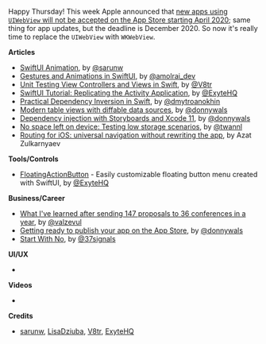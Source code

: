 Happy Thursday! This week Apple announced that [new apps using `UIWebView` will not be accepted on the App Store starting April 2020](https://developer.apple.com/news/?id=12232019b); same thing for app updates, but the deadline is December 2020. So now it's really time to replace the `UIWebView` with `WKWebView`.

**Articles**

* [SwiftUI Animation](https://sarunw.com/posts/swiftui-animation/), by [@sarunw](https://twitter.com/sarunw)
* [Gestures and Animations in SwiftUI](https://medium.com/flawless-app-stories/gestures-and-animations-in-swiftui-195625b822c9), by [@amolrai_dev](https://twitter.com/amolrai_dev)
* [Unit Testing View Controllers and Views in Swift](https://www.vadimbulavin.com/unit-testing-view-controller-uiviewcontroller-and-uiview-in-swift/), by [@V8tr](https://twitter.com/V8tr)
* [SwiftUI Tutorial: Replicating the Activity Application](https://exyte.com/blog/swiftui-tutorial-replicating-activity-application?utm_source=ios_goodies&utm_medium=referral&utm_campaign=website_blog), by [@ExyteHQ](https://twitter.com/ExyteHQ)
* [Practical Dependency Inversion in Swift](https://medium.com/flawless-app-stories/practical-dependency-inversion-in-swift-1c1142161a8), by [@dmytroanokhin](https://twitter.com/dmytroanokhin)
* [Modern table views with diffable data sources](https://www.donnywals.com/modern-table-views-with-diffable-data-sources/), by 
[@donnywals](https:/twitter.com/donnywals)
* [Dependency injection with Storyboards and Xcode 11](https://www.donnywals.com/dependency-injection-with-storyboards-and-xcode-11/), by [@donnywals](https:/twitter.com/donnywals)
* [No space left on device: Testing low storage scenarios](https://www.avanderlee.com/debugging/no-space-left-on-device/), by [@twannl](https://www.twitter.com/twannl)
* [Routing for iOS: universal navigation without rewriting the app](https://badootech.badoo.com/routing-for-ios-universal-navigation-without-rewriting-the-app-215b52a37cf2), by Azat Zulkarnyaev

**Tools/Controls**

* [FloatingActionButton](https://github.com/exyte/FloatingActionButton) - Easily customizable floating button menu created with SwiftUI, by [@ExyteHQ](https://twitter.com/ExyteHQ)

**Business/Career**

* [What I've learned after sending 147 proposals to 36 conferences in a year](https://drobinin.com/posts/what-ive-learned-after-sending-147-proposals-to-36-conferences-in-a-year/), by [@valzevul](https://twitter.com/valzevul)
* [Getting ready to publish your app on the App Store](https://www.donnywals.com/getting-ready-to-publish-your-app-on-the-app-store/), by [@donnywals](https:/twitter.com/donnywals)
* [Start With No](https://37signals.com/gettingreal/ch05_Start_With_No.php), by [@37signals](https://twitter.com/37signals)

**UI/UX**

* 

**Videos**

* 

**Credits**

* [sarunw](https://github.com/sarunw), [LisaDziuba](https://github.com/lisadziuba), [V8tr](https://github.com/V8tr), [ExyteHQ](https://github.com/exyte)
